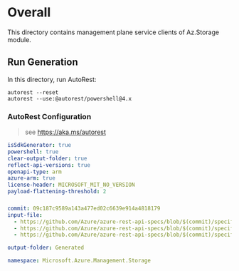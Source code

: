 # Overall
This directory contains management plane service clients of Az.Storage module.

## Run Generation
In this directory, run AutoRest:
```
autorest --reset
autorest --use:@autorest/powershell@4.x
```

### AutoRest Configuration
> see https://aka.ms/autorest
``` yaml
isSdkGenerator: true
powershell: true
clear-output-folder: true
reflect-api-versions: true
openapi-type: arm
azure-arm: true
license-header: MICROSOFT_MIT_NO_VERSION
payload-flattening-threshold: 2
```



###
``` yaml
commit: 09c187c9589a143a477ed02c6639e914a4818179
input-file:
  - https://github.com/Azure/azure-rest-api-specs/blob/$(commit)/specification/storage/resource-manager/Microsoft.Storage/stable/2023-05-01/storage.json
  - https://github.com/Azure/azure-rest-api-specs/blob/$(commit)/specification/storage/resource-manager/Microsoft.Storage/stable/2023-05-01/blob.json
  - https://github.com/Azure/azure-rest-api-specs/blob/$(commit)/specification/storage/resource-manager/Microsoft.Storage/stable/2023-05-01/file.json

output-folder: Generated

namespace: Microsoft.Azure.Management.Storage
```